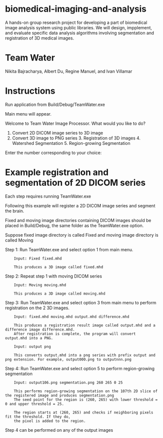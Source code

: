# biomedical-imaging-and-analysis
A hands-on group research project for developing a part of biomedical image analysis system using public libraries. We will design, impplement, and evaluate specific data analysis algorithms involving segmentation and registration of 3D medical images.

# Team Water
Nikita Bajracharya, Albert Du, Regine Manuel, and Ivan Villamar

# Instructions
Run application from Build/Debug/TeamWater.exe

Main menu will appear.

Welcome to Team Water Image Processor. What would you like to do?

  1. Convert 2D DICOM image series to 3D image
  2. Convert 3D image to PNG series
	3. Registration of 3D images
	4. Watershed Segmentation
	5. Region-growing Segmentation
  
Enter the number corresponding to your choice: 
  
# Example registration and segmentation of 2D DICOM series 
Each step requires running TeamWater.exe

Following this example will register a 2D DICOM image series and segment the brain. 

Fixed and moving image directories containing DICOM images should be placed in Build/Debug, 
the same folder as the TeamWater.exe option.

Suppose fixed image directory is called Fixed
and moving image directory is called Moving

Step 1: Run TeamWater.exe and select option 1 from main menu. 
        
        Input: Fixed fixed.mhd
        
        This produces a 3D image called fixed.mhd

Step 2: Repeat step 1 with moving DICOM series
        
        Input: Moving moving.mhd 
        
        This produces a 3D image called moving.mhd
        
Step 3: Run TeamWater.exe and select option 3 from main menu to perform registration on the 2 3D images. 

        Input: fixed.mhd moving.mhd output.mhd difference.mhd
        
        This produces a registration result image called output.mhd and a difference image difference.mhd. 
        After registration is complete, the program will convert output.mhd into a PNG.
        
        Input: output png
        
        This converts output.mhd into a png series with prefix output and png extension. For example, output000.png to outputnnn.png
        
Step 4: Run TeamWater.exe and select option 5 to perform region-growing segmentation

        Input: output106.png segmentation.png 260 265 0 25
        
        This performs region-growing segmentation on the 107th 2D slice of the registered image and produces segmentation.png
        The seed point for the region is (260, 265) with lower threshold = 0 and upper threshold = 25.
        
        The region starts at (260, 265) and checks if neighboring pixels fit the threshold. If they do, 
        the pixel is added to the region.
        
 Step 4 can be performed on any of the output images
        
